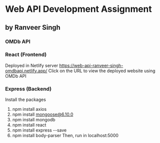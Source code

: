 # Web API Development Assignment
## by Ranveer Singh
### OMDb API


### React (Frontend)
Deployed in Netlify server
https://web-api-ranveer-singh-omdbapi.netlify.app/
Click on the URL to view the deployed website using OMDb API 

### Express (Backend)
Install the packages
1. npm install axios
2. npm install mongoose@6.10.0
3. npm install mongodb
4. npm install react
5. npm install express --save
6. npm install body-parser
Then, run in localhost:5000
